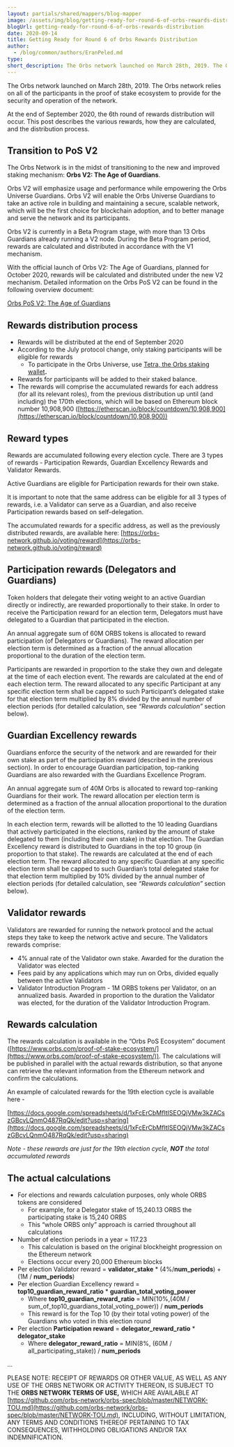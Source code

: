 ```yaml
---
layout: partials/shared/mappers/blog-mapper
image: /assets/img/blog/getting-ready-for-round-6-of-orbs-rewards-distribution/bg.jpg
blogUrl: getting-ready-for-round-6-of-orbs-rewards-distribution
date: 2020-09-14
title: Getting Ready for Round 6 of Orbs Rewards Distribution
author:
  - /blog/common/authors/EranPeled.md
type:
short_description: The Orbs network launched on March 28th, 2019. The Orbs network relies on all of the participants in the proof of stake ecosystem to provide for the security and operation of the network.
---
```


The Orbs network launched on March 28th, 2019. The Orbs network relies on all of the participants in the proof of stake ecosystem to provide for the security and operation of the network.

At the end of September 2020, the 6th round of rewards distribution will occur. This post describes the various rewards, how they are calculated, and the distribution process.

## **Transition to PoS V2**

The Orbs Network is in the midst of transitioning to the new and improved staking mechanism: **Orbs V2: The Age of Guardians**.

Orbs V2 will emphasize usage and performance while empowering the Orbs Universe Guardians. Orbs V2 will enable the Orbs Universe Guardians to take an active role in building and maintaining a secure, scalable network, which will be the first choice for blockchain adoption, and to better manage and serve the network and its participants.

Orbs V2 is currently in a Beta Program stage, with more than 13 Orbs Guardians already running a V2 node. During the Beta Program period, rewards are calculated and distributed in accordance with the V1 mechanism.

With the official launch of Orbs V2: The Age of Guardians, planned for October 2020, rewards will be calculated and distributed under the new V2 mechanism. Detailed information on the Orbs PoS V2 can be found in the following overview document:

[Orbs PoS V2: The Age of Guardians](https://www.orbs.com/white-papers/)

## **Rewards distribution process**

- Rewards will be distributed at the end of September 2020
- According to the July protocol change, only staking participants will be eligible for rewards
  - To participate in the Orbs Universe, use [Tetra, the Orbs staking wallet](https://staking.orbs.network/)**.**
- Rewards for participants will be added to their staked balance.
- The rewards will comprise the accumulated rewards for each address (for all its relevant roles), from the previous distribution up until (and including) the 170th elections, which will be based on Ethereum block number 10,908,900 ([https://etherscan.io/block/countdown/10,908,900](https://etherscan.io/block/countdown/10,908,900))

## **Reward types**

Rewards are accumulated following every election cycle. There are 3 types of rewards - Participation Rewards, Guardian Excellency Rewards and Validator Rewards.

Active Guardians are eligible for Participation rewards for their own stake.

It is important to note that the same address can be eligible for all 3 types of rewards, i.e. a Validator can serve as a Guardian, and also receive Participation rewards based on self-delegation.

The accumulated rewards for a specific address, as well as the previously distributed rewards, are available here: [https://orbs-network.github.io/voting/reward](https://orbs-network.github.io/voting/reward)

## **Participation rewards (Delegators and Guardians)**

Token holders that delegate their voting weight to an active Guardian directly or indirectly, are rewarded proportionally to their stake. In order to receive the Participation reward for an election term, Delegators must have delegated to a Guardian that participated in the election.

An annual aggregate sum of 60M ORBS tokens is allocated to reward participation (of Delegators or Guardians). The reward allocation per election term is determined as a fraction of the annual allocation proportional to the duration of the election term.

Participants are rewarded in proportion to the stake they own and delegate at the time of each election event. The rewards are calculated at the end of each election term. The reward allocated to any specific Participant at any specific election term shall be capped to such Participant’s delegated stake for that election term multiplied by 8% divided by the annual number of election periods (for detailed calculation, see _“Rewards calculation”_ section below).

## **Guardian Excellency rewards**

Guardians enforce the security of the network and are rewarded for their own stake as part of the participation reward (described in the previous section). In order to encourage Guardian participation, top-ranking Guardians are also rewarded with the Guardians Excellence Program.

An annual aggregate sum of 40M Orbs is allocated to reward top-ranking Guardians for their work. The reward allocation per election term is determined as a fraction of the annual allocation proportional to the duration of the election term.

In each election term, rewards will be allotted to the 10 leading Guardians that actively participated in the elections, ranked by the amount of stake delegated to them (including their own stake) in that election. The Guardian Excellency reward is distributed to Guardians in the top 10 group (in proportion to that stake). The rewards are calculated at the end of each election term. The reward allocated to any specific Guardian at any specific election term shall be capped to such Guardian’s total delegated stake for that election term multiplied by 10% divided by the annual number of election periods (for detailed calculation, see _“Rewards calculation”_ section below).

## **Validator rewards**

Validators are rewarded for running the network protocol and the actual steps they take to keep the network active and secure. The Validators rewards comprise:

- 4% annual rate of the Validator own stake. Awarded for the duration the Validator was elected
- Fees paid by any applications which may run on Orbs, divided equally between the active Validators
- Validator Introduction Program - 1M ORBS tokens per Validator, on an annualized basis. Awarded in proportion to the duration the Validator was elected, for the duration of the Validator Introduction Program.

## **Rewards calculation**

The rewards calculation is available in the “Orbs PoS Ecosystem” document ([https://www.orbs.com/proof-of-stake-ecosystem/](https://www.orbs.com/proof-of-stake-ecosystem/)). The calculations will be published in parallel with the actual rewards distribution, so that anyone can retrieve the relevant information from the Ethereum network and confirm the calculations.

An example of calculated rewards for the 19th election cycle is available here -

[https://docs.google.com/spreadsheets/d/1xFcErCbMfltISEOQjVMw3kZACszGBcvLQnmO487RqQk/edit?usp=sharing](https://docs.google.com/spreadsheets/d/1xFcErCbMfltISEOQjVMw3kZACszGBcvLQnmO487RqQk/edit?usp=sharing)

_Note - these rewards are just for the 19th election cycle,_ **_NOT_** _the total accumulated rewards_

## **The actual calculations**

- For elections and rewards calculation purposes, only whole ORBS tokens are considered
  - For example, for a Delegator stake of 15,240.13 ORBS the participating stake is 15,240 ORBS
  - This “whole ORBS only” approach is carried throughout all calculations
- Number of election periods in a year = 117.23
  - This calculation is based on the original blockheight progression on the Ethereum network
  - Elections occur every 20,000 Ethereum blocks
- Per election Validator reward = **validator_stake** \* (4%/**num_periods**) + (1M / **num_periods**)
- Per election Guardian Excellency reward = **top10_guardian_reward_ratio** \* **guardian_total_voting_power**
  - Where **top10_guardian_reward_ratio** = MIN(10%,(40M / sum_of_top10_guardians_total_voting_power)) / **num_periods**
  - This reward is for the Top 10 (by their total voting power) of the Guardians who voted in this election round
- Per election **Participation reward** = **delegator_reward_ratio** \* **delegator_stake**
  - Where **delegator_reward_ratio** \= MIN(8%, (60M /  all_participating_stake)) / **num_periods**

...

PLEASE NOTE: RECEIPT OF REWARDS OR OTHER VALUE, AS WELL AS ANY USE OF THE ORBS NETWORK OR ACTIVITY THEREON, IS SUBJECT TO THE **ORBS NETWORK TERMS OF USE,** WHICH ARE AVAILABLE AT [https://github.com/orbs-network/orbs-spec/blob/master/NETWORK-TOU.md](https://github.com/orbs-network/orbs-spec/blob/master/NETWORK-TOU.md), INCLUDING, WITHOUT LIMITATION, ANY TERMS AND CONDITIONS THEREOF PERTAINING TO TAX CONSEQUENCES, WITHHOLDING OBLIGATIONS AND/OR TAX INDEMNIFICATION.
